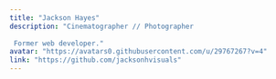 ```yaml
---
title: "Jackson Hayes"
description: "Cinematographer // Photographer  Former web developer."
avatar: "https://avatars0.githubusercontent.com/u/29767267?v=4"
link: "https://github.com/jacksonhvisuals"
---
```

